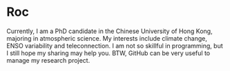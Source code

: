 # Roc
Currently, I am a PhD candidate in the Chinese University of Hong Kong, majoring in atmospheric science. My interests include
climate change, ENSO variability and teleconnection. I am not so skillful in programming, but I still hope my sharing may help
you. BTW, GitHub can be very useful to manage my research project. 
